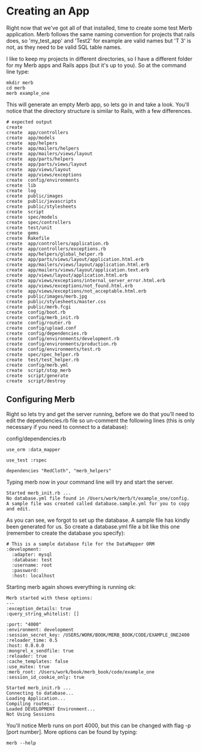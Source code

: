 # Creating an App

Right now that we've got all of that installed, time to create some test Merb application. Merb follows the same naming convention for projects that rails does, so 'my\_test\_app' and 'Test2' for example are valid names but 'T 3' is not, as they need to be valid SQL table names.

I like to keep my projects in different directories, so I have a different folder for my Merb apps and 
Rails apps (but it's up to you). So at the command line type:

    mkdir merb
    cd merb
    merb example_one
    
This will generate an empty Merb app, so lets go in and take a look. You'll notice that the directory structure is similar to Rails, with a few differences.

    # expected output
    create  
    create  app/controllers
    create  app/models
    create  app/helpers
    create  app/mailers/helpers
    create  app/mailers/views/layout
    create  app/parts/helpers
    create  app/parts/views/layout
    create  app/views/layout
    create  app/views/exceptions
    create  config/environments
    create  lib
    create  log
    create  public/images
    create  public/javascripts
    create  public/stylesheets
    create  script
    create  spec/models
    create  spec/controllers
    create  test/unit
    create  gems
    create  Rakefile
    create  app/controllers/application.rb
    create  app/controllers/exceptions.rb
    create  app/helpers/global_helper.rb
    create  app/parts/views/layout/application.html.erb
    create  app/mailers/views/layout/application.html.erb
    create  app/mailers/views/layout/application.text.erb
    create  app/views/layout/application.html.erb
    create  app/views/exceptions/internal_server_error.html.erb
    create  app/views/exceptions/not_found.html.erb
    create  app/views/exceptions/not_acceptable.html.erb
    create  public/images/merb.jpg
    create  public/stylesheets/master.css
    create  public/merb.fcgi
    create  config/boot.rb
    create  config/merb_init.rb
    create  config/router.rb
    create  config/upload.conf
    create  config/dependencies.rb
    create  config/environments/development.rb
    create  config/environments/production.rb
    create  config/environments/test.rb
    create  spec/spec_helper.rb
    create  test/test_helper.rb
    create  config/merb.yml
    create  script/stop_merb
    create  script/generate
    create  script/destroy
    

    
## Configuring Merb

Right so lets try and get the server running, before we do that you'll need to edit the dependencies.rb 
file so un-comment the following lines (this is only necessary if you need to connect to a database):

config/dependencies.rb
    
    use_orm :data_mapper

    use_test :rspec

    dependencies "RedCloth", "merb_helpers"
      

Typing merb now in your command line will try and start the server.

    Started merb_init.rb ...
    No database.yml file found in /Users/work/merb/t/example_one/config.
    A sample file was created called database.sample.yml for you to copy and edit.

As you can see, we forgot to set up the database. A sample file has kindly been generated for us. 
So create a database.yml file a bit like this one (remember to create the database you specify):

    # This is a sample database file for the DataMapper ORM
    :development:
      :adapter: mysql
      :database: test
      :username: root
      :password: 
      :host: localhost

      
Starting merb again shows everything is running ok:

    Merb started with these options:
    --- 
    :exception_details: true
    :query_string_whitelist: []

    :port: "4000"
    :environment: development
    :session_secret_key: /USERS/WORK/BOOK/MERB_BOOK/CODE/EXAMPLE_ONE2400
    :reloader_time: 0.5
    :host: 0.0.0.0
    :mongrel_x_sendfile: true
    :reloader: true
    :cache_templates: false
    :use_mutex: true
    :merb_root: /Users/work/book/merb_book/code/example_one
    :session_id_cookie_only: true

    Started merb_init.rb ...
    Connecting to database...
    Loading Application...
    Compiling routes..
    Loaded DEVELOPMENT Environment...
    Not Using Sessions

You'll notice Merb runs on port 4000, but this can be changed with flag -p [port number]. More options can be found by typing:

    merb --help

